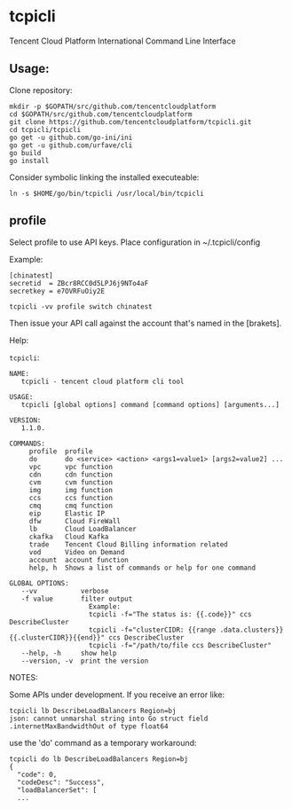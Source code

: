 # tcpicli
Tencent Cloud Platform International Command Line Interface

## Usage:

Clone repository:
```
mkdir -p $GOPATH/src/github.com/tencentcloudplatform
cd $GOPATH/src/github.com/tencentcloudplatform
git clone https://github.com/tencentcloudplatform/tcpicli.git
cd tcpicli/tcpicli
go get -u github.com/go-ini/ini
go get -u github.com/urfave/cli
go build
go install
```
Consider symbolic linking the installed executeable:
```
ln -s $HOME/go/bin/tcpicli /usr/local/bin/tcpicli
```

## profile
Select profile to use API keys. Place configuration in ~/.tcpicli/config

Example:

```
[chinatest]
secretid  = ZBcr8RCC0d5LPJ6j9NTo4aF
secretkey = e7OVRFuOiy2E
```

`tcpicli -vv profile switch chinatest`

Then issue your API call against the account that's named in the [brakets].

Help: 

`tcpicli`:

```
NAME:
   tcpicli - tencent cloud platform cli tool

USAGE:
   tcpicli [global options] command [command options] [arguments...]

VERSION:
   1.1.0.

COMMANDS:
     profile  profile
     do       do <service> <action> <args1=value1> [args2=value2] ...
     vpc      vpc function
     cdn      cdn function
     cvm      cvm function
     img      img function
     ccs      ccs function
     cmq      cmq function
     eip      Elastic IP
     dfw      Cloud FireWall
     lb       Cloud LoadBalancer
     ckafka   Cloud Kafka
     trade    Tencent Cloud Billing information related
     vod      Video on Demand
     account  account function
     help, h  Shows a list of commands or help for one command

GLOBAL OPTIONS:
   --vv           verbose
   -f value       filter output
                    Example:
                    tcpicli -f="The status is: {{.code}}" ccs DescribeCluster
                    tcpicli -f="clusterCIDR: {{range .data.clusters}}{{.clusterCIDR}}{{end}}" ccs DescribeCluster
                    tcpicli -f="/path/to/file ccs DescribeCluster"
   --help, -h     show help
   --version, -v  print the version
```

NOTES:

Some APIs under development. If you receive an error like: 

```
tcpicli lb DescribeLoadBalancers Region=bj
json: cannot unmarshal string into Go struct field .internetMaxBandwidthOut of type float64
```

use the 'do' command as a temporary workaround: 

```
tcpicli do lb DescribeLoadBalancers Region=bj
{
  "code": 0,
  "codeDesc": "Success",
  "loadBalancerSet": [
  ...
```
